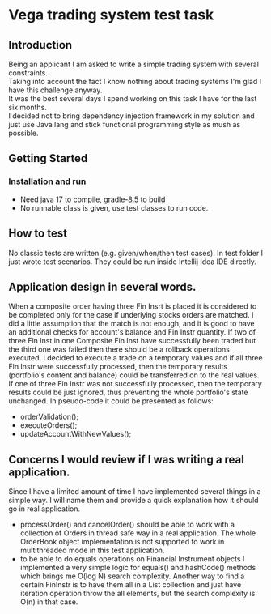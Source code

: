 # Vega trading system test task

## Introduction

Being an applicant I am asked to write a simple trading system with several constraints.<br>
Taking into account the fact I know nothing about trading systems I'm glad I have this challenge anyway.<br>
It was the best several days I spend working on this task I have for the last six months.<br>
I decided not to bring dependency injection framework in my solution and just use Java lang and stick functional programming style as mush as possible.

## Getting Started

### Installation and run

- Need java 17 to compile, gradle-8.5 to build
- No runnable class is given, use test classes to run code.

## How to test

No classic tests are written (e.g. given/when/then test cases).
In test folder I just wrote test scenarios.
They could be run inside Intellij Idea IDE directly.

## Application design in several words.
When a composite order having three Fin Insrt is placed it is considered to be completed only for the case if underlying stocks
orders are matched. 
I did a little assumption that the match is not enough, and it is good to have an additional checks for account's balance and Fin Instr quantity.
If two of three Fin Inst in one Composite Fin Inst have successfully been traded but the third one was failed then there should be a rollback operations executed.
I decided to execute a trade on a temporary values and if all three Fin Instr were successfully processed, then the temporary results (portfolio's content and balance) could be transferred on to the real values.
If one of three Fin Instr was not successfully processed, then the temporary results could be just ignored, thus preventing the whole portfolio's state unchanged.
In pseudo-code it could be presented as follows:
- orderValidation();
- executeOrders();
- updateAccountWithNewValues(); 

## Concerns I would review if I was writing a real application.

Since I have a limited amount of time I have implemented several things in a simple way.
I will name them and provide a quick explanation how it should go in real application.

- processOrder() and cancelOrder() should be able to work with a collection of Orders in thread safe way in a real application.
The whole OrderBook object implementation is not supported to work in multithreaded mode in this test application.
- to be able to do equals operations on Financial Instrument objects I implemented a very simple logic for equals() and hashCode() methods which brings me O(log N) search complexity.
Another way to find a certain FinInstr is to have them all in a List collection and just have iteration operation throw the all elements, but the search complexity is O(n) in that case.

